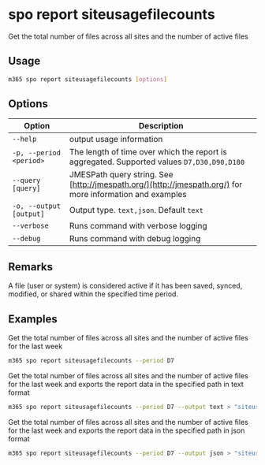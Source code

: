 # spo report siteusagefilecounts

Get the total number of files across all sites and the number of active files

## Usage

```sh
m365 spo report siteusagefilecounts [options]
```

## Options

Option|Description
------|-----------
`--help`|output usage information
`-p, --period <period>`|The length of time over which the report is aggregated. Supported values `D7,D30,D90,D180`
`--query [query]`|JMESPath query string. See [http://jmespath.org/](http://jmespath.org/) for more information and examples
`-o, --output [output]`|Output type. `text,json`. Default `text`
`--verbose`|Runs command with verbose logging
`--debug`|Runs command with debug logging

## Remarks

A file (user or system) is considered active if it has been saved, synced, modified, or shared within the specified time period.

## Examples

Get the total number of files across all sites and the number of active files for the last week

```sh
m365 spo report siteusagefilecounts --period D7
```

Get the total number of files across all sites and the number of active files for the last week and exports the report data in the specified path in text format

```sh
m365 spo report siteusagefilecounts --period D7 --output text > "siteusagefilecounts.txt"
```

Get the total number of files across all sites and the number of active files for the last week and exports the report data in the specified path in json format

```sh
m365 spo report siteusagefilecounts --period D7 --output json > "siteusagefilecounts.json"
```
